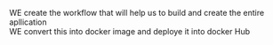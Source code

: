 
WE create the workflow that will help us to build and create the entire apllication  
WE convert this into docker image and deploye it into docker Hub 






